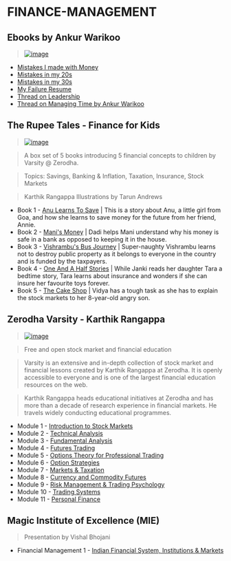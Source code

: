 # FINANCE-MANAGEMENT

## Ebooks by Ankur Warikoo

 >[![image](https://user-images.githubusercontent.com/54937357/150667715-5ca876b3-a682-439b-9e20-111ff5264217.png)](https://ankurwarikoo.com)

 - [Mistakes I made with Money](https://github.com/Amey-Thakur/FINANCE-MANAGEMENT/blob/main/Ebooks%20by%20Ankur%20Warikoo/Mistakes%20I%20made%20with%20Money.pdf)
 - [Mistakes in my 20s](https://github.com/Amey-Thakur/FINANCE-MANAGEMENT/blob/main/Ebooks%20by%20Ankur%20Warikoo/Mistakes%20in%20my%2020s.pdf)
 - [Mistakes in my 30s](https://github.com/Amey-Thakur/FINANCE-MANAGEMENT/blob/main/Ebooks%20by%20Ankur%20Warikoo/Mistakes%20in%20my%2030s.pdf)
 - [My Failure Resume](https://github.com/Amey-Thakur/FINANCE-MANAGEMENT/blob/main/Ebooks%20by%20Ankur%20Warikoo/My%20Failure%20Resume.pdf)
 - [Thread on Leadership](https://github.com/Amey-Thakur/FINANCE-MANAGEMENT/blob/main/Ebooks%20by%20Ankur%20Warikoo/Thread%20on%20Leadership.pdf)
 - [Thread on Managing Time by Ankur Warikoo](https://github.com/Amey-Thakur/FINANCE-MANAGEMENT/blob/main/Ebooks%20by%20Ankur%20Warikoo/Thread%20on%20Managing%20Time%20by%20Ankur%20Warikoo.pdf)

## The Rupee Tales - Finance for Kids 

 >[![image](https://user-images.githubusercontent.com/54937357/150667752-a3e8a7f4-04ae-4e77-9c74-ffa309cd2714.png)](https://rupeetales.com/?c=varsity)

 >A box set of 5 books introducing 5 financial concepts to children by Varsity @ Zerodha.

 >Topics: Savings, Banking & Inflation, Taxation, Insurance, Stock Markets

 >Karthik Rangappa Illustrations by Tarun Andrews

 - Book 1 - [Anu Learns To Save](https://github.com/Amey-Thakur/FINANCE-MANAGEMENT/blob/main/The%20Rupee%20Tales%20(Finance%20for%20Kids)%20-%20Karthik%20Rangappa%20Illustrations%20by%20Tarun%20Andrews/Book%201_Anu%20Learns%20To%20Save.pdf) | This is a story about Anu, a little girl from Goa, and how she learns to save money for the future from her friend, Annie.
 - Book 2 - [Mani's Money](https://github.com/Amey-Thakur/FINANCE-MANAGEMENT/blob/main/The%20Rupee%20Tales%20(Finance%20for%20Kids)%20-%20Karthik%20Rangappa%20Illustrations%20by%20Tarun%20Andrews/Book%202_Mani's%20Money.pdf) | Dadi helps Mani understand why his money is safe in a bank as opposed to keeping it in the house.
 - Book 3 - [Vishrambu's Bus Journey](https://github.com/Amey-Thakur/FINANCE-MANAGEMENT/blob/main/The%20Rupee%20Tales%20(Finance%20for%20Kids)%20-%20Karthik%20Rangappa%20Illustrations%20by%20Tarun%20Andrews/Book%203_Vishrambu's%20Bus%20Journey.pdf) | Super-naughty Vishrambu learns not to destroy public property as it belongs to everyone in the country and is funded by the taxpayers.
 - Book 4 - [One And A Half Stories](https://github.com/Amey-Thakur/FINANCE-MANAGEMENT/blob/main/The%20Rupee%20Tales%20(Finance%20for%20Kids)%20-%20Karthik%20Rangappa%20Illustrations%20by%20Tarun%20Andrews/Book%204_One%20And%20A%20Half%20Stories.pdf) | While Janki reads her daughter Tara a bedtime story, Tara learns about insurance and wonders if she can insure her favourite toys forever.
 - Book 5 - [The Cake Shop](https://github.com/Amey-Thakur/FINANCE-MANAGEMENT/blob/main/The%20Rupee%20Tales%20(Finance%20for%20Kids)%20-%20Karthik%20Rangappa%20Illustrations%20by%20Tarun%20Andrews/Book%205_The%20Cake%20Shop.pdf) | Vidya has a tough task as she has to explain the stock markets to her 8-year-old angry son.

## Zerodha Varsity - Karthik Rangappa

 >[![image](https://user-images.githubusercontent.com/54937357/150668021-87bbd241-1212-4107-a3c5-aaec50490e48.png)](https://zerodha.com/varsity)

 >Free and open stock market and financial education
 
 >Varsity is an extensive and in-depth collection of stock market and financial lessons created by Karthik Rangappa at Zerodha. It is openly accessible to everyone and is one of the largest financial education resources on the web.

 >Karthik Rangappa heads educational initiatives at Zerodha and has more than a decade of research experience in financial markets. He travels widely conducting educational programmes.

 - Module 1 - [Introduction to Stock Markets](https://github.com/Amey-Thakur/FINANCE-MANAGEMENT/blob/main/Zerodha%20Varsity%20-%20Karthik%20Rangappa/Module%201_Introduction%20to%20Stock%20Markets.pdf)
 - Module 2 - [Technical Analysis](https://github.com/Amey-Thakur/FINANCE-MANAGEMENT/blob/main/Zerodha%20Varsity%20-%20Karthik%20Rangappa/Module%202_Technical%20Analysis.pdf)
 - Module 3 - [Fundamental Analysis](https://github.com/Amey-Thakur/FINANCE-MANAGEMENT/blob/main/Zerodha%20Varsity%20-%20Karthik%20Rangappa/Module%203_Fundamental%20Analysis.pdf)
 - Module 4 - [Futures Trading](https://github.com/Amey-Thakur/FINANCE-MANAGEMENT/blob/main/Zerodha%20Varsity%20-%20Karthik%20Rangappa/Module%204_Futures%20Trading.pdf)
 - Module 5 - [Options Theory for Professional Trading](https://github.com/Amey-Thakur/FINANCE-MANAGEMENT/blob/main/Zerodha%20Varsity%20-%20Karthik%20Rangappa/Module%205_Options%20Theory%20for%20Professional%20Trading.pdf)
 - Module 6 - [Option Strategies](https://github.com/Amey-Thakur/FINANCE-MANAGEMENT/blob/main/Zerodha%20Varsity%20-%20Karthik%20Rangappa/Module%206_Option%20Strategies.pdf)
 - Module 7 - [Markets & Taxation](https://github.com/Amey-Thakur/FINANCE-MANAGEMENT/blob/main/Zerodha%20Varsity%20-%20Karthik%20Rangappa/Module%207_Markets%20%26%20Taxation.pdf)
 - Module 8 - [Currency and Commodity Futures](https://github.com/Amey-Thakur/FINANCE-MANAGEMENT/blob/main/Zerodha%20Varsity%20-%20Karthik%20Rangappa/Module%208_Currency%20and%20Commodity%20Futures.pdf)
 - Module 9 - [Risk Management & Trading Psychology](https://github.com/Amey-Thakur/FINANCE-MANAGEMENT/blob/main/Zerodha%20Varsity%20-%20Karthik%20Rangappa/Module%209_Risk%20Management%20%26%20Trading%20Psychology.pdf)
 - Module 10 - [Trading Systems](https://github.com/Amey-Thakur/FINANCE-MANAGEMENT/blob/main/Zerodha%20Varsity%20-%20Karthik%20Rangappa/Module%2010_Trading%20Systems.pdf)
 - Module 11 - [Personal Finance](https://github.com/Amey-Thakur/FINANCE-MANAGEMENT/blob/main/Zerodha%20Varsity%20-%20Karthik%20Rangappa/Module%2011_Personal%20Finance.pdf)

## Magic Institute of Excellence (MIE)

 >Presentation by Vishal Bhojani

 - Financial Management 1 - [Indian Financial System, Institutions & Markets](https://github.com/Amey-Thakur/FINANCE-MANAGEMENT/blob/main/Magic%20Institute%20of%20Excellence%20(MIE)%20-%20Vishal%20Bhojani/Financial%20Management_1%20Indian%20Financial%20System%2C%20Institutions%20%26%20Markets.pdf)



